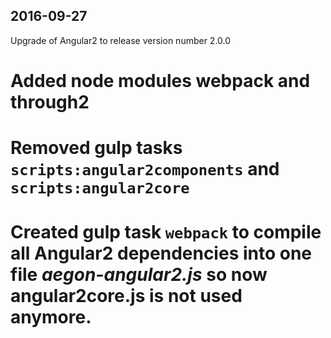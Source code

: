 ## 2016-09-27
Upgrade of Angular2 to release version number 2.0.0
# Added node modules webpack and through2
# Removed gulp tasks `scripts:angular2components` and `scripts:angular2core`
# Created gulp task `webpack` to compile all Angular2 dependencies into one file *aegon-angular2.js* so now angular2core.js is not used anymore.